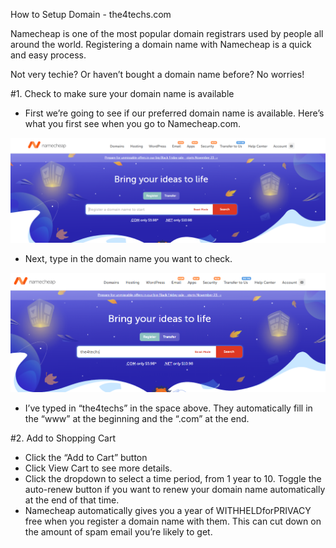 How to Setup Domain - the4techs.com 

Namecheap is one of the most popular domain registrars used by people all around the world. Registering a domain name with Namecheap is a quick and easy process.

Not very techie? Or haven’t bought a domain name before? No worries!

#1. Check to make sure your domain name is available

- First we’re going to see if our preferred domain name is available. Here’s what you first see when you go to Namecheap.com.

![nm2](https://github.com/danferia/the4techies/blob/main/nm1.PNG?raw=true "nm1")

- Next, type in the domain name you want to check.


![nm2](https://github.com/danferia/the4techies/blob/main/nm2.PNG?raw=true "nm2")

- I’ve typed in “the4techs” in the space above. They automatically fill in the “www” at the beginning and the “.com” at the end.
 
 
 #2. Add to Shopping Cart
 
 - Click the “Add to Cart” button 
 - Click View Cart to see more details.
 - Click the dropdown to select a time period, from 1 year to 10. Toggle the auto-renew button if you want to renew your domain name automatically at the end of that time.
 - Namecheap automatically gives you a year of WITHHELDforPRIVACY free when you register a domain name with them. This can cut down on the amount of spam email you’re likely to get. 





